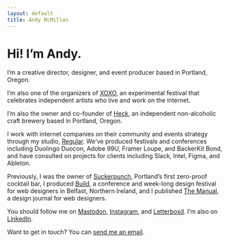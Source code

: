 ```yaml
---
layout: default
title: Andy McMillan
---
```


# Hi! I’m Andy. 

I’m a creative director, designer, and event producer based in Portland, Oregon.

I’m also one of the organizers of [XOXO](https://xoxofest.com), an experimental festival that celebrates independent artists who live and work on the internet.

I’m also the owner and co-founder of [Heck](https://heck.beer), an independent non-alcoholic craft brewery based in Portland, Oregon.

I work with internet companies on their community and events strategy through my studio, [Regular](https://regular.events). We’ve produced festivals and conferences including Duolingo Duocon, Adobe 99U, Framer Loupe, and BackerKit Bond, and have consulted on projects for clients including Slack, Intel, Figma, and Ableton.

Previously, I was the owner of [Suckerpunch](https://suckerpunch.bar), Portland’s first zero-proof cocktail bar, I produced [Build](https://buildconf.com), a conference and week-long design festival for web designers in Belfast, Northern Ireland, and I published [The Manual](https://alwaysreadthemanual.com), a design journal for web designers.

You should follow me on [Mastodon](https://xoxo.zone/@andymcmillan), [Instagram](https://instagram.com/goodonpaper), and [Letterboxd](https://letterboxd.com/andymcmillan/). I’m also on [LinkedIn](https://www.linkedin.com/in/goodonpaper/).

Want to get in touch? You can [send me an email](mailto:hi@andymcmillan.com).
